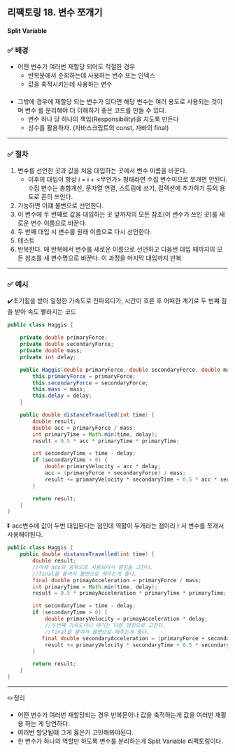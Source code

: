 ## 리팩토링 18. 변수 쪼개기
#### Split Variable

### ✅ 배경

- 어떤 변수가 여러번 재할당 되어도 적절한 경우
  - 반복문에서 순회하는데 사용하는 변수 또는 인덱스
  - 값을 축적시키는데 사용하는 변수
####
- 그밖에 경우에 재할당 되는 변수가 있다면 해당 변수는 여러 용도로 사용되는 것이며 변수
  를 분리해야 더 이해하기 좋은 코드를 만들 수 있다.
  - 변수 하나 당 하나의 책임(Responsibility)을 지도록 만든다
  - 상수를 활용하자. (자바스크립트의 const, 자바의 final)

---
### ✅ 절차
1. 변수를 선언한 곳과 값을 처음 대입하는 곳에서 변수 이름을 바꾼다.
    - 이후의 대입이 항상 i = i + <무언가> 형태라면 수집 변수이므로 쪼개면 안된다. <br>
    수집 변수는 총합계산, 문자열 연결, 스트림에 쓰기, 컬렉션에 추가하기 등의 용도로 흔히 쓰인다.
2. 가능하면 이떄 불변으로 선언한다.
3. 이 변수에 두 번째로 값을 대입하는 곳 앞까지의 모든 참조(이 변수가 쓰인 곳)를 새로운 변수 이름으로 바꾼다.
4. 두 번째 대입 시 변수를 원래 이름으로 다시 선언한다.
5. 테스트
6. 반복한다. 매 반복에서 변수를 새로운 이름으로 선언하고 다음번 대입 때까지의 모든 참조를 새 변수명으로 바꾼다. 이 과정을 마지막 대입까지 반복
---
### ✅ 예시
✔️초기힘을 받아 일정한 가속도로 전파되다가, 시간이 흐른 후 어떠한 계기로 두 번쨰 힘을 받아 속도 빨라지는 코드
```java
public class Haggis {

    private double primaryForce;
    private double secondaryForce;
    private double mass;
    private int delay;

    public Haggis(double primaryForce, double secondaryForce, double mass, int delay) {
        this.primaryForce = primaryForce;
        this.secondaryForce = secondaryForce;
        this.mass = mass;
        this.delay = delay;
    }

    public double distanceTravelled(int time) {
        double result;
        double acc = primaryForce / mass;
        int primaryTime = Math.min(time, delay);
        result = 0.5 * acc * primaryTime * primaryTime;

        int secondaryTime = time - delay;
        if (secondaryTime > 0) {
            double primaryVelocity = acc * delay;
            acc = (primaryForce + secondaryForce) / mass;
            result += primaryVelocity * secondaryTime + 0.5 * acc * secondaryTime + secondaryTime;
        }

        return result;
    }
}

```
⏬ acc변수에 값이 두번 대입된다는 점인데 역활이 두개라는 점이리ㅏ서 변수를 쪼개서 사용해야된다.
```java
public class Haggis {
    public double distanceTravelled(int time) {
        double result;
        //아래 acc와 중복으로 사용되어서 명칭을 고친다.
        //final을 붙여서 불변으로 해주는게 좋다.
        final double primayAcceleration = primaryForce / mass;
        int primaryTime = Math.min(time, delay);
        result = 0.5 * primayAcceleration * primaryTime * primaryTime;

        int secondaryTime = time - delay;
        if (secondaryTime > 0) {
            double primaryVelocity = primayAcceleration * delay;
            //두번쨰 가속도이니 여기는 다른 명칭으로 고친다.
            //final을 붙여서 불변으로 해주는게 좋다.
           final double secondaryAcceleration = (primaryForce + secondaryForce) / mass;
            result += primaryVelocity * secondaryTime + 0.5 * secondaryAcceleration * secondaryTime + secondaryTime;
        }

        return result;
    }
}

```


---
✏️정리
- 어떤 변수가 여러번 재할당되는 경우 반복문이나 값을 축적하는게 값을 여러번 재활용 하는 게 당연하다.
- 여러번 할당될떄 그게 옳은가 고민해봐야된다.
- 한 변수가 하나의 역할만 하도록 변수를 분리하는게 Split Variable 리팩토링이다.